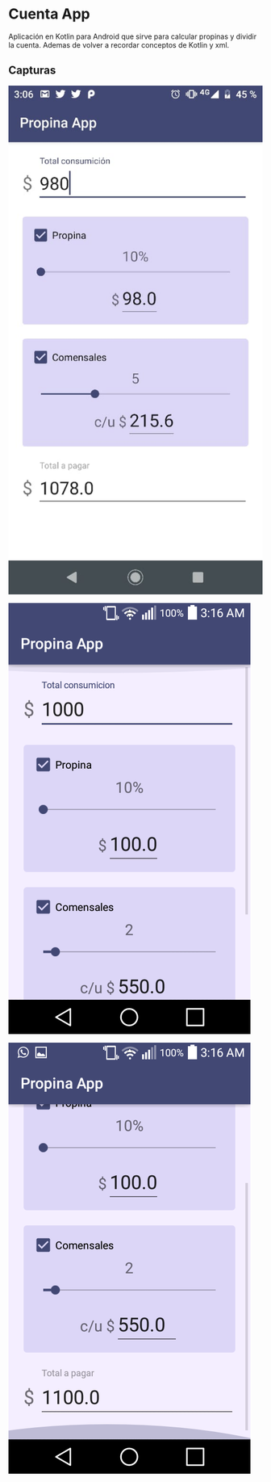 # Cuenta App

Aplicación en Kotlin para Android que sirve para calcular propinas y dividir la cuenta. Ademas de volver a recordar conceptos de Kotlin y xml.

## Capturas

![alt text](https://raw.githubusercontent.com/alexismorison95/propina-android-app/master/fotos/IMG-20200818-WA0003.jpg "Captura 1")



![alt text](https://raw.githubusercontent.com/alexismorison95/propina-android-app/master/fotos/Screenshot_2020-08-18-03-16-43.png "Captura 2")



![alt text](https://raw.githubusercontent.com/alexismorison95/propina-android-app/master/fotos/Screenshot_2020-08-18-03-16-48.png "Captura 3")